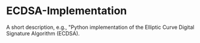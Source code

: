 # ECDSA-Implementation
A short description, e.g., "Python implementation of the Elliptic Curve Digital Signature Algorithm (ECDSA).
